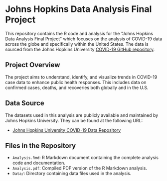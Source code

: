 # Johns Hopkins Data Analysis Final Project

This repository contains the R code and analysis for the "Johns Hopkins Data Analysis Final Project" which focuses on the analysis of COVID-19 data across the globe and specifically within the United States. The data is sourced from the Johns Hopkins University [COVID-19 GitHub repository](https://github.com/CSSEGISandData/COVID-19/tree/master/csse_covid_19_data/csse_covid_19_time_series).

## Project Overview

The project aims to understand, identify, and visualize trends in COVID-19 case data to enhance public health responses. This includes data on confirmed cases, deaths, and recoveries both globally and in the U.S.

## Data Source

The datasets used in this analysis are publicly available and maintained by Johns Hopkins University. They can be found at the following URL:

- [Johns Hopkins University COVID-19 Data Repository](https://github.com/CSSEGISandData/COVID-19/tree/master/csse_covid_19_data/csse_covid_19_time_series)

## Files in the Repository

- `Analysis.Rmd`: R Markdown document containing the complete analysis code and documentation.
- `Analysis.pdf`: Compiled PDF version of the R Markdown analysis.
- `Data/`: Directory containing data files used in the analysis.

